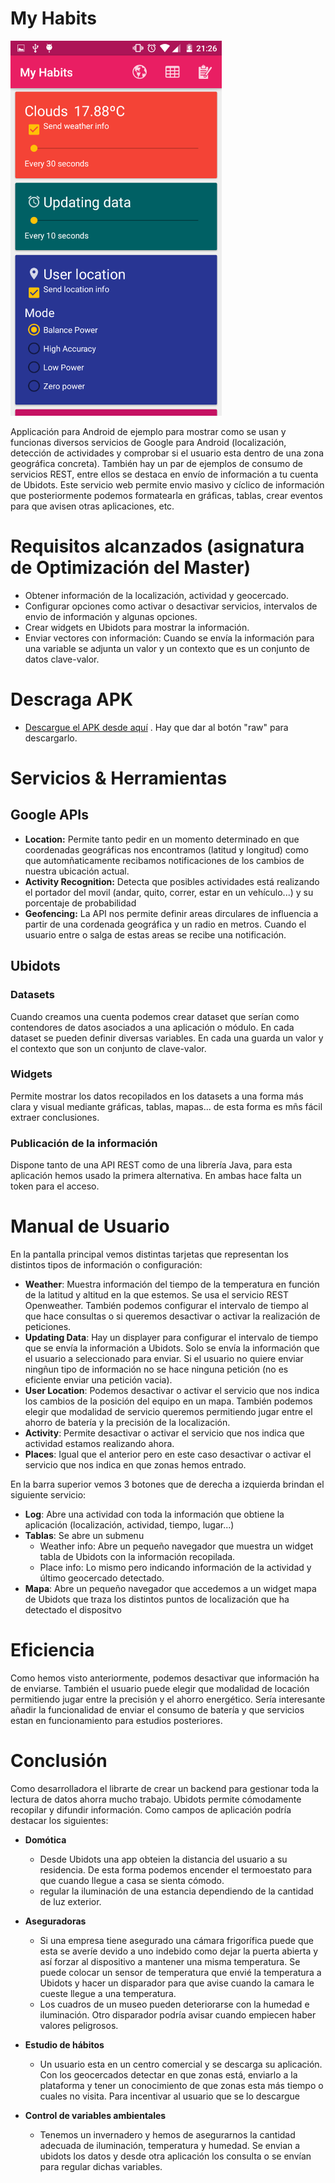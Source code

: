 # My Habits

<img src="/docs/pic.png" height=600/>

Applicación para Android de ejemplo para mostrar como se usan y funcionas diversos servicios de Google para Android (localización, detección de actividades y comprobar si el usuario esta dentro de una zona geográfica concreta). También hay un par de ejemplos de consumo de servicios REST, entre ellos se destaca en envío de información a tu cuenta de Ubidots. Este servicio web permite envio masivo y cíclico de información que posteriormente podemos formatearla en gráficas, tablas, crear eventos para que avisen otras aplicaciones, etc.

# Requisitos alcanzados (asignatura de Optimización del Master)
- Obtener información de la localización, actividad y geocercado.
- Configurar opciones como activar o desactivar servicios, intervalos de envio de información y algunas opciones.
- Crear widgets en Ubidots para mostrar la información.
- Enviar vectores con información: Cuando se envía la información para una variable se adjunta un valor y un contexto que es un conjunto de datos clave-valor.

# Descraga APK

- [Descargue el APK desde aquí](docs/my-habits.apk) . Hay que dar al botón "raw" para descargarlo.

# Servicios & Herramientas

## Google APIs

- **Location:** Permite tanto pedir en un momento determinado en que coordenadas geográficas nos encontramos (latitud y longitud) como que automñaticamente recibamos notificaciones de los cambios de nuestra ubicación actual.
- **Activity Recognition:** Detecta que posibles actividades está realizando el portador del movil (andar, quito, correr, estar en un vehículo...) y su porcentaje de probabilidad
- **Geofencing:** La API nos permite definir areas dirculares de influencia a partir de una cordenada geográfica y un radio en metros. Cuando el usuario entre o salga de estas areas se recibe una notificación.

## Ubidots

### Datasets
Cuando creamos una cuenta podemos crear dataset que serían como contendores de datos asociados a una aplicación o módulo. En cada dataset se pueden definir diversas variables. En cada una guarda un valor y el contexto que son un conjunto de clave-valor.
 
### Widgets
Permite mostrar los datos recopilados en los datasets a una forma más clara y visual mediante gráficas, tablas, mapas... de esta forma es mñs fácil extraer conclusiones.

### Publicación de la información
Dispone tanto de una API REST como de una librería Java, para esta aplicación hemos usado la primera alternativa. En ambas hace falta un token para el acceso.

# Manual de Usuario

En la pantalla principal vemos distintas tarjetas que representan los distintos tipos de información o configuración:

- **Weather**: Muestra información del tiempo  de la temperatura en función de la latitud y altitud en la que estemos. Se usa el servicio REST Openweather. También podemos configurar el intervalo de tiempo al que hace consultas o si queremos desactivar o activar la realización de peticiones.
- **Updating Data**: Hay un displayer para configurar el intervalo de tiempo que se envía la información a Ubidots. Solo se envía la información que el usuario a seleccionado para enviar. Si el usuario no quiere enviar ningñun tipo de información no se hace ninguna petición (no es eficiente enviar una petición vacia).
- **User Location**: Podemos desactivar o activar el servicio que nos indica los cambios de la posición del equipo en un mapa. También podemos elegir que modalidad de servicio queremos permitiendo jugar entre el ahorro de batería y la precisión de la localización.
- **Activity**: Permite desactivar o activar el servicio que nos indica que actividad estamos realizando ahora.
- **Places**: Igual que el anterior pero en este caso desactivar o activar el servicio que nos indica en que zonas hemos entrado.

En la barra superior vemos 3 botones que de derecha a izquierda brindan el siguiente servicio:
- **Log**: Abre una actividad con toda la información que obtiene la aplicación (localización, actividad, tiempo, lugar...)
- **Tablas**: Se abre un submenu
	* Weather info: Abre un pequeño navegador que muestra un widget tabla de Ubidots con la información recopilada.
	* Place info: Lo mismo pero indicando información de la actividad y último geocercado detectado.
- **Mapa**: Abre un pequeño navegador que accedemos a un widget mapa de Ubidots que traza los distintos puntos de localización que ha detectado el dispositvo

# Eficiencia

Como hemos visto anteriormente, podemos desactivar que información ha de enviarse. También el usuario puede elegir que modalidad de locación permitiendo jugar entre la precisión y el ahorro energético. Sería interesante añadir la funcionalidad de enviar el consumo de batería y que servicios estan en funcionamiento para estudios posteriores.

# Conclusión
Como desarrolladora el librarte de crear un backend para gestionar toda la lectura de datos ahorra mucho trabajo. Ubidots permite cómodamente recopilar y difundir información. Como campos de aplicación podría destacar los siguientes:

- **Domótica**
	* Desde Ubidots una app obteien la distancia del usuario a su residencia. De esta forma podemos encender el termoestato para que cuando llegue a casa se sienta cómodo.
	* regular la iluminación de una estancia dependiendo de la cantidad de luz exterior.

- **Aseguradoras**
	* Si una empresa tiene asegurado una cámara frigorífica puede que esta se averíe devido a uno indebido como dejar la puerta abierta y así forzar al dispositivo a mantener una misma temperatura. Se puede colocar un sensor de temperatura que envié la temperatura a Ubidots y hacer un disparador para que avise cuando la camara le cueste llegue a una temperatura.
	* Los cuadros de un museo pueden deteriorarse con la humedad e iluminación. Otro disparador podría avisar cuando empiecen haber valores peligrosos.

- **Estudio de hábitos**
	* Un usuario esta en un centro comercial y se descarga su aplicación. Con los geocercados detectar en que zonas está, enviarlo a la plataforma y tener un conocimiento de que zonas esta más tiempo o cuales no visita. Para incentivar al usuario que se lo descargue

- **Control de variables ambientales**
	* Tenemos un invernadero y hemos de asegurarnos la cantidad adecuada de iluminación, temperatura y humedad. Se envian a ubidots los datos y desde otra aplicación los consulta o se envían para regular dichas variables.
